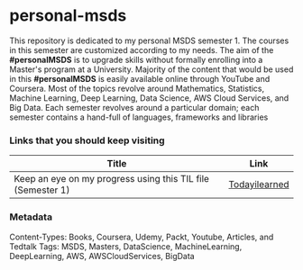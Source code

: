 # personal-msds
This repository is dedicated to my personal MSDS semester 1. The courses in this semester are customized according to my needs. The aim of the **#personalMSDS** is to upgrade skills without formally enrolling into a Master's program at a University. Majority of the content that would be used in this **#personalMSDS** is easily available online through YouTube and Coursera. Most of the topics revolve around Mathematics, Statistics, Machine Learning, Deep Learning, Data Science, AWS Cloud Services, and Big Data. Each semester revolves around a particular domain; each semester contains a hand-full of languages, frameworks and libraries

### Links that you should keep visiting
|Title|Link|
|-----|-----|
|Keep an eye on my progress using this TIL file (Semester 1)| [Todayilearned](https://github.com/mohsin-ashraf/personal-msds-1/blob/master/todayIlearned.md) |


### Metadata

Content-Types: Books, Coursera, Udemy, Packt, Youtube, Articles, and Tedtalk Tags: MSDS, Masters, DataScience, MachineLearning, DeepLearning, AWS, AWSCloudServices, BigData
